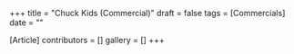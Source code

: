 +++
title = "Chuck Kids (Commercial)"
draft = false
tags = [Commercials]
date = ""

[Article]
contributors = []
gallery = []
+++